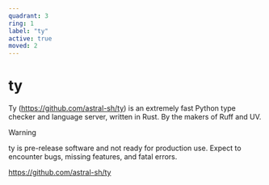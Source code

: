 ```yaml
---
quadrant: 3
ring: 1
label: "ty"
active: true
moved: 2
---
```

# ty

Ty (https://github.com/astral-sh/ty) is an extremely fast Python type checker and language server, written in Rust. By the makers of Ruff and UV.

> [!WARNING]
> ty is pre-release software and not ready for production use. Expect to encounter bugs, missing
> features, and fatal errors.

https://github.com/astral-sh/ty
